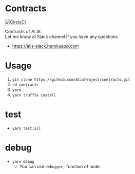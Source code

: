 # Contracts
[![CircleCI](https://circleci.com/gh/AlisProject/contracts/tree/master.svg?style=svg)](https://circleci.com/gh/AlisProject/contracts/tree/master)

Contracts of ALIS.  
Let me know at Slack channel if you have any questions.  
- https://alis-slack.herokuapp.com

# Usage

1. `git clone https://github.com/AlisProject/contracts.git`
1. `cd contracts`
1. `yarn`
1. `yarn truffle install`

# test
- `yarn test:all`

# debug
- `yarn debug`
    - You can use `debugger;` function of node.
